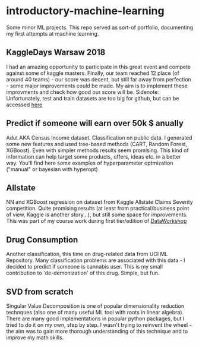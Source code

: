 # introductory-machine-learning
Some minor ML projects. This repo served as sort-of portfolio, documenting my first attempts at machine learning.

## KaggleDays Warsaw 2018
I had an amazing opportunity to participate in this great event and compete against some of kaggle masters. Finally, our team reached 12 place (of around 40 teams) - our score was decent, but still far away from perfection - some major improvements could be made. My aim is to implement these improvments and check how good our score will be. 
Sidenote: Unfortunately, test and train datasets are too big for github, but can be accessed [here](https://www.kaggle.com/c/kaggledays) 

## Predict if someone will earn over 50k $ anually
Adut AKA Census Income dataset. Classification on public data. I generated some new features and used tree-based methods (CART, Random Forest, XGBoost). Even with simpler methods results seem promising. This kind of information can help target some products, offers, ideas etc. in a better way. You'll find here some examples of hyperparameter optmization ("manual" or bayesian with hyperopt)

## Allstate
NN and XGBoost regression on dataset from Kaggle Allstate Claims Severity competition. Quite promising results (at least from practical/business point of view, Kaggle is another story...), but still some space for improvements. This was part of my course work during first tier/edition of [DataWorkshop](http://www.dataworkshop.eu/)

## Drug Consumption
Another classification, this time on drug-related data from UCI ML Repository. Many classification problems are associated with this data - I decided to predict if someone is cannabis user. This is my small contribution to 'de-demonization' of this drug. Simple, but fun.

## SVD from scratch
Singular Value Decomposition is one of popular dimensionality reduction technques (also one of many useful ML tool with roots in linear algebra). There are many good implementations in popular python packages, but I tried to do it on my own, step by step. I wasn't trying to reinvent the wheel - the aim was to gain more thorough understanding of this technique and to improve my math skills.
